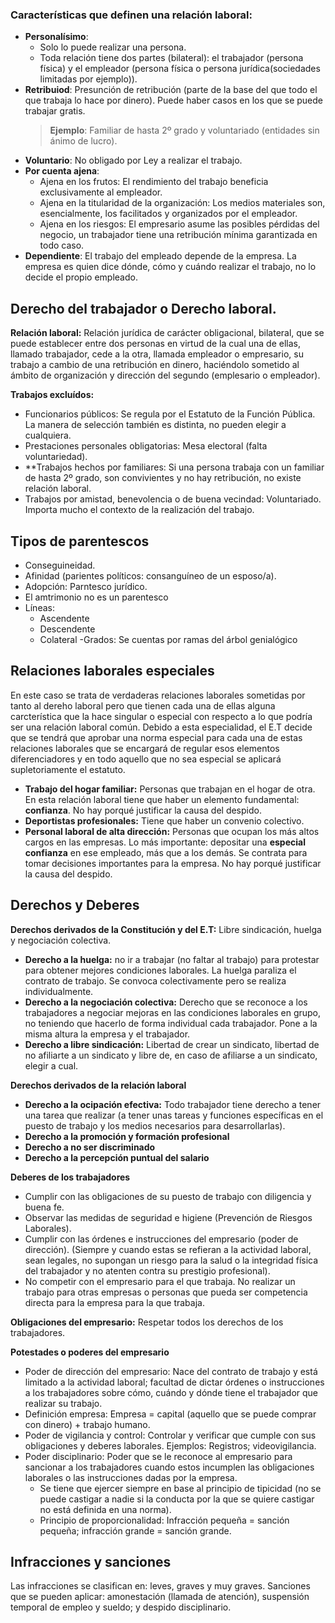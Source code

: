 ### Características que definen una relación laboral:
- **Personalísimo**:
    - Solo lo puede realizar una persona.
    - Toda relación tiene dos partes (bilateral): el trabajador (persona física) y el empleador (persona física o persona jurídica(sociedades limitadas por ejemplo)).
- **Retribuiod**: Presunción de retribución (parte de la base del que todo el que trabaja lo hace por dinero). Puede haber casos en los que se puede trabajar gratis.
    > **Ejemplo**: Familiar de hasta 2º grado y voluntariado (entidades sin ánimo de lucro).
- **Voluntario**: No obligado por Ley a realizar el trabajo.
- **Por cuenta ajena**:
    - Ajena en los frutos: El rendimiento del trabajo beneficia exclusivamente al empleador.
    - Ajena en la titularidad de la organización: Los medios materiales son, esencialmente, los facilitados y organizados por el empleador.
    - Ajena en los riesgos: El empresario asume las posibles pérdidas del negocio, un trabajador tiene una retribución mínima garantizada en todo caso.
- **Dependiente**: El trabajo del empleado depende de la empresa. La empresa es quien dice dónde, cómo y cuándo realizar el trabajo, no lo decide el propio empleado.


## Derecho del trabajador o Derecho laboral.
**Relación laboral:** Relación jurídica de carácter obligacional, bilateral, que se puede establecer entre dos personas en virtud de la cual una de ellas, llamado trabajador, cede a la otra, llamada empleador o empresario, su trabajo a cambio de una retribución en dinero, haciéndolo sometido al ámbito de organización y dirección del segundo (emplesario o empleador).

**Trabajos excluídos:**
- Funcionarios públicos: Se regula por el Estatuto de la Función Pública. La manera de selección también es distinta, no pueden elegir a cualquiera.
- Prestaciones personales obligatorias: Mesa electoral (falta voluntariedad).
- **Trabajos hechos por familiares: Si una persona trabaja con un familiar de hasta 2º grado, son convivientes y no hay retribución, no existe relación laboral.
- Trabajos por amistad, benevolencia o de buena vecindad: Voluntariado. Importa mucho el contexto de la realización del trabajo.

## Tipos de parentescos
- Conseguineidad.
- Afinidad (parientes políticos: consanguíneo de un esposo/a).
- Adopción: Parntesco jurídico.
- El amtrimonio no es un parentesco
- Líneas: 
    - Ascendente
    - Descendente
    - Colateral
-Grados: Se cuentas por ramas del árbol genialógico

## Relaciones laborales especiales
En este caso se trata de verdaderas relaciones laborales sometidas por tanto al dereho laboral pero que tienen cada una de ellas alguna carcterística que la hace singular o especial con respecto a lo que podría ser una relación laboral común. Debido a esta especialidad, el E.T decide que se tendrá que aprobar una norma especial para cada una de estas relaciones laborales que se encargará de regular esos elementos diferenciadores y en todo aquello que no sea especial se aplicará supletoriamente el estatuto.
- **Trabajo del hogar familiar:** Personas que trabajan en el hogar de otra. En esta relación laboral tiene que haber un elemento fundamental: **confianza**. No hay porqué justificar la causa del despido.
- **Deportistas profesionales:** Tiene que haber un convenio colectivo.
- **Personal laboral de alta dirección:** Personas que ocupan los más altos cargos en las empresas. Lo más importante: depositar una **especial confianza** en ese empleado, más que a los demás. Se contrata para tomar decisiones importantes para la empresa. No hay porqué justificar la causa del despido.
## Derechos y Deberes
**Derechos derivados de la Constitución y del E.T:** Libre sindicación, huelga y negociación colectiva.
- **Derecho a la huelga:** no ir a trabajar (no faltar al trabajo) para protestar para obtener mejores condiciones laborales. La huelga paraliza el contrato de trabajo. Se convoca colectivamente pero se realiza individualmente.
- **Derecho a la negociación colectiva:** Derecho que se reconoce a los trabajadores a negociar mejoras en las condiciones laborales en grupo, no teniendo que hacerlo de forma individual cada trabajador. Pone a la misma altura la empresa y el trabajador. 
- **Derecho a libre sindicación:** Libertad de crear un sindicato, libertad de no afiliarte a un sindicato y libre de, en caso de afiliarse a un sindicato, elegir a cual.

**Derechos derivados de la relación laboral**
- **Derecho a la ocipación efectiva:** Todo trabajador tiene derecho a tener una tarea que realizar (a tener unas tareas y funciones específicas en el puesto de trabajo y los medios necesarios para desarrollarlas).
- **Derecho a la promoción y formación profesional**
- **Derecho a no ser discriminado**
- **Derecho a la percepción puntual del salario**

**Deberes de los trabajadores**
- Cumplir con las obligaciones de su puesto de trabajo con diligencia y buena fe.
- Observar las medidas de seguridad e higiene (Prevención de Riesgos Laborales).
- Cumplir con las órdenes e instrucciones del empresario (poder de dirección). (Siempre y cuando estas se refieran a la actividad laboral, sean legales, no supongan un riesgo para la salud o la integridad física del trabajador y no atenten contra su prestigio profesional).
- No competir con el empresario para el que trabaja. No realizar un trabajo para otras empresas o personas que pueda ser competencia directa para la empresa para la que trabaja.

**Obligaciones del empresario:** Respetar todos los derechos de los trabajadores.

**Potestades o poderes del empresario**
- Poder de dirección del empresario: Nace del contrato de trabajo y está limitado a la actividad laboral; facultad de dictar órdenes o instrucciones a los trabajadores sobre cómo, cuándo y dónde tiene el trabajador que realizar su trabajo.
- Definición empresa: Empresa = capital (aquello que se puede comprar con dinero) + trabajo humano.
- Poder de vigilancia y control: Controlar y verificar que cumple con sus obligaciones y deberes laborales. Ejemplos: Registros; videovigilancia.
- Poder disciplinario: Poder que se le reconoce al empresario para sancionar a los trabajadores cuando estos incumplen las obligaciones laborales o las instrucciones dadas por la empresa.
    - Se tiene que ejercer siempre en base al principio de tipicidad (no se puede castigar a nadie si la conducta por la que se quiere castigar no está definida en una norma).
    - Principio de proporcionalidad: Infracción pequeña = sanción pequeña; infracción grande = sanción grande. 

## Infracciones y sanciones
Las infracciones se clasifican en: leves, graves y muy graves.
Sanciones que se pueden aplicar: amonestación (llamada de atención), suspensión temporal de empleo y sueldo; y despido disciplinario.
